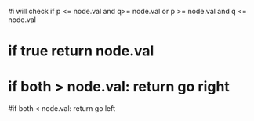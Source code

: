 #i will check if p <= node.val and q>= node.val or p >= node.val and q <= node.val
# if true return node.val
# if both > node.val: return  go right
#if both < node.val: return go left